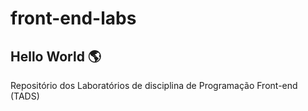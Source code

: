 # front-end-labs

## Hello World 🌎

Repositório dos Laboratórios de disciplina de Programação Front-end (TADS)
